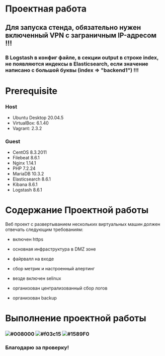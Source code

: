 # Проектная работа

## Для запуска стенда, обязательно нужен включенный VPN с заграничным IP-адресом !!!

### В Logstash в конфиг файле, в секции output в строке index, не появляются индексы в Elasticsearch, если значение написано с большой буквы (index => "backend1") !!!

# **Prerequisite**

### Host ###
- Ubuntu Desktop 20.04.5
- VirtualBox: 6.1.40
- Vagrant: 2.3.2

### Guest ###
- CentOS 8.3.2011
- Filebeat 8.6.1
- Nginx 1.14.1
- PHP 7.2.24
- MariaDB 10.3.2
- Elasticsearch 8.6.1
- Kibana 8.6.1
- Logstash 8.6.1

# **Содержание Проектной работы**

Веб проект с развертыванием нескольких виртуальных машин должен отвечать следующим требованиям:

- включен https

- основная инфраструктура в DMZ зоне

- файрвалл на входе

- сбор метрик и настроенный алертинг

- везде включен selinux

- организован централизованный сбор логов

- организован backup

# **Выполнение проектной работы**



### ![#008000](https://placehold.co/15x15/008000/008000.png) ![#f03c15](https://placehold.co/15x15/f03c15/f03c15.png) ![#1589F0](https://placehold.co/15x15/1589F0/1589F0.png)
### Благодарю за проверку!
